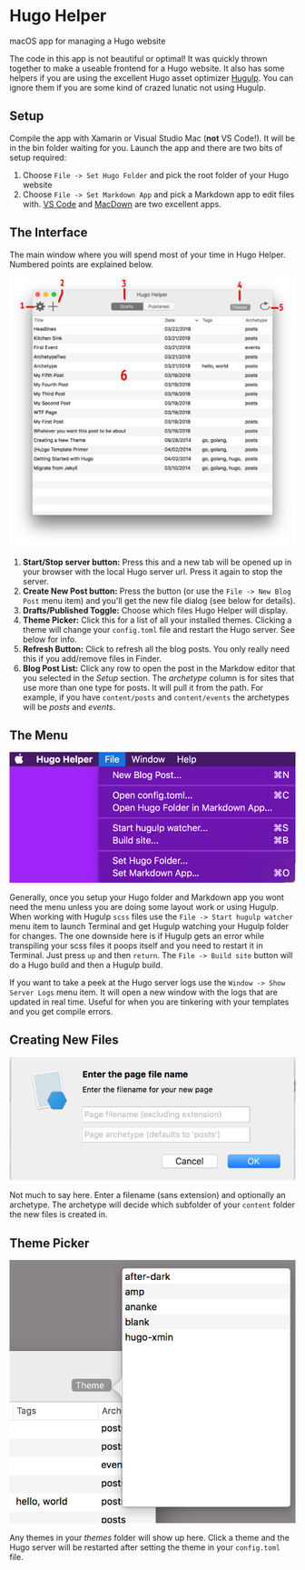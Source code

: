 # Hugo Helper
macOS app for managing a Hugo website

The code in this app is not beautiful or optimal! It was quickly thrown together to make a useable frontend for a Hugo website. It also has some helpers if you are using the excellent Hugo asset optimizer [Hugulp](https://github.com/jbrodriguez/hugulp). You can ignore them if you are some kind of crazed lunatic not using Hugulp.


## Setup
Compile the app with Xamarin or Visual Studio Mac (**not** VS Code!). It will be in the bin folder waiting for you. Launch the app and there are two bits of setup required:
1. Choose `File -> Set Hugo Folder` and pick the root folder of your Hugo website
2. Choose `File -> Set Markdown App` and pick a Markdown app to edit files with. [VS Code](https://code.visualstudio.com/) and [MacDown](https://macdown.uranusjr.com/) are two excellent apps.


## The Interface
The main window where you will spend most of your time in Hugo Helper. Numbered points are explained below.

![](README_Images/main.png)

1. **Start/Stop server button:** Press this and a new tab will be opened up in your browser with the local Hugo server url. Press it again to stop the server.
2. **Create New Post button:** Press the button (or use the `File -> New Blog Post` menu item) and you'll get the new file dialog (see below for details).
3. **Drafts/Published Toggle:** Choose which files Hugo Helper will display.
4. **Theme Picker:** Click this for a list of all your installed themes. Clicking a theme will change your `config.toml` file and restart the Hugo server. See below for info.
5. **Refresh Button:** Click to refresh all the blog posts. You only really need this if you add/remove files in Finder.
6. **Blog Post List:** Click any row to open the post in the Markdow editor that you selected in the *Setup* section. The *archetype* column is for sites that use more than one type for posts. It will pull it from the path. For example, if you have `content/posts` and `content/events` the archetypes will be *posts* and *events*.


## The Menu
![](README_Images/menu.png)

Generally, once you setup your Hugo folder and Markdown app you wont need the menu unless you are doing some layout work or using Hugulp. When working with Hugulp `scss` files use the `File -> Start hugulp watcher` menu item to launch Terminal and get Hugulp watching your Hugulp folder for changes. The one downside here is if Hugulp gets an error while transpiling your scss files it poops itself and you need to restart it in Terminal. Just press `up` and then `return`. The `File -> Build site` button will do a Hugo build and then a Hugulp build.

If you want to take a peek at the Hugo server logs use the `Window -> Show Server Logs` menu item. It will open a new window with the logs that are updated in real time. Useful for when you are tinkering with your templates and you get compile errors.


## Creating New Files
![](README_Images/new-file.png)

Not much to say here. Enter a filename (sans extension) and optionally an archetype. The archetype will decide which subfolder of your `content` folder the new files is created in.


## Theme Picker
![](README_Images/theme-picker.png)

Any themes in your *themes* folder will show up here. Click a theme and the Hugo server will be restarted after setting the theme in your `config.toml` file.
